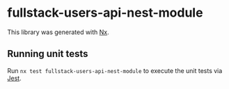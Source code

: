 # fullstack-users-api-nest-module

This library was generated with [Nx](https://nx.dev).

## Running unit tests

Run `nx test fullstack-users-api-nest-module` to execute the unit tests via [Jest](https://jestjs.io).
